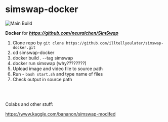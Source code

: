 # simswap-docker

![Main Build](https://github.com/nlemeshko/SimSWAP-docker/actions/workflows/build.yml/badge.svg)

**Docker** for ***https://github.com/neuralchen/SimSwap***

1. Clone repo by ```git clone https://github.com/illtellyoulater/simswap-docker.git```
2. cd simswap-docker
3. docker build . --tag simswap
4. docker run simswap (why????????)
5. Upload image and video file to source path
6. Run - ```bash start.sh``` and type name of files
7. Check output in source path

<br><br>

Colabs and other stuff:

https://www.kaggle.com/bananon/simswap-modifed
